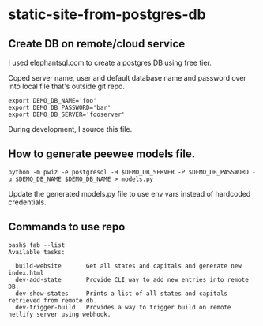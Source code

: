 # static-site-from-postgres-db

## Create DB on remote/cloud service
I used elephantsql.com to create a postgres DB using free tier.

Coped server name, user and default database name and password over into local file that's outside git repo.
```
export DEMO_DB_NAME='foo'
export DEMO_DB_PASSWORD='bar'
export DEMO_DB_SERVER='fooserver'
```

During development, I source this file.

## How to generate peewee models file.
```
python -m pwiz -e postgresql -H $DEMO_DB_SERVER -P $DEMO_DB_PASSWORD -u $DEMO_DB_NAME $DEMO_DB_NAME > models.py
```

Update the generated models.py file to use env vars instead of hardcoded credentials.

## Commands to use repo
```
bash$ fab --list
Available tasks:

  build-website       Get all states and capitals and generate new index.html
  dev-add-state       Provide CLI way to add new entries into remote DB.
  dev-show-states     Prints a list of all states and capitals retrieved from remote db.
  dev-trigger-build   Provides a way to trigger build on remote netlify server using webhook.

```
